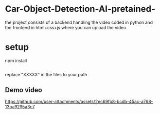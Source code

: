 # Car-Object-Detection-AI-pretained-
the project consists of a backend handling the video coded in python and the frontend in html+css+js where you can upload the video

# setup
npm install

##
replace "XXXXX" in the files to your path

## Demo video
https://github.com/user-attachments/assets/2ec69fb8-bcdb-45ac-a768-13ba9295a3c7


